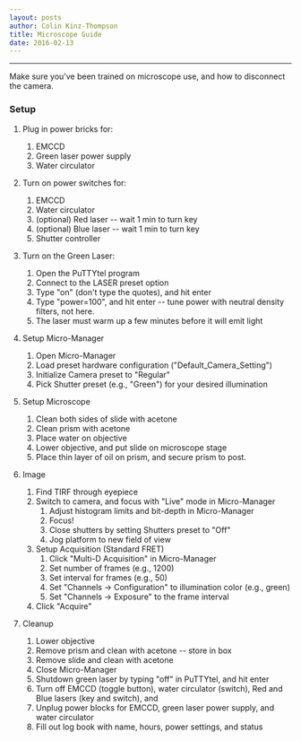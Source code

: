 ```yaml
---
layout: posts
author: Colin Kinz-Thompson
title: Microscope Guide
date: 2016-02-13
---
```


---
Make sure you've been trained on microscope use, and how to disconnect the camera.

### Setup

1. Plug in power bricks for:
	1. EMCCD
	2. Green laser power supply
	3. Water circulator


2. Turn on power switches for:
	1. EMCCD
	2. Water circulator
	3. (optional) Red laser -- wait 1 min to turn key
	4. (optional) Blue laser -- wait 1 min to turn key
	5. Shutter controller


3. Turn on the Green Laser:
	1. Open the PuTTYtel program
	2. Connect to the LASER preset option
	3. Type "on" (don't type the quotes), and hit enter
	4. Type "power=100", and hit enter -- tune power with neutral density filters, not here.
	5. The laser must warm up a few minutes before it will emit light


4. Setup Micro-Manager
	1. Open Micro-Manager
	2. Load preset hardware configuration ("Default\_Camera\_Setting")
	3. Initialize Camera preset to "Regular"
	4. Pick Shutter preset (e.g., "Green") for your desired illumination

5. Setup Microscope
	1. Clean both sides of slide with acetone
	2. Clean prism with acetone
	3. Place water on objective
	4. Lower objective, and put slide on microscope stage
	5. Place thin layer of oil on prism, and secure prism to post.

6. Image
	1. Find TIRF through eyepiece
	2. Switch to camera, and focus with "Live" mode in Micro-Manager
		1. Adjust histogram limits and bit-depth in Micro-Manager
		2. Focus!
		3. Close shutters by setting Shutters preset to "Off"
		4. Jog platform to new field of view
	3. Setup Acquisition (Standard FRET)
		1. Click "Multi-D Acquisition" in Micro-Manager
		2. Set number of frames (e.g., 1200)
		3. Set interval for frames (e.g., 50)
		4. Set "Channels -> Configuration" to illumination color (e.g., green)
		5. Set "Channels -> Exposure" to the frame interval
	4. Click "Acquire"

7. Cleanup
	1. Lower objective
	2. Remove prism and clean with acetone -- store in box
	3. Remove slide and clean with acetone
	4. Close Micro-Manager
	5. Shutdown green laser by typing "off" in PuTTYtel, and hit enter
	6. Turn off EMCCD (toggle button), water circulator (switch), Red and Blue lasers (key and switch), and
	7. Unplug power blocks for EMCCD, green laser power supply, and water circulator
	8. Fill out log book with name, hours, power settings, and status
